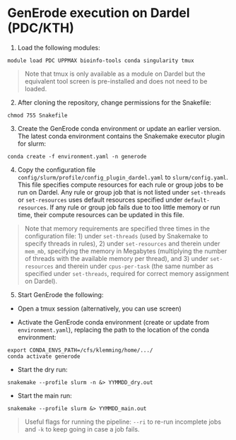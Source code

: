 # GenErode execution on Dardel (PDC/KTH)

1) Load the following modules:

```
module load PDC UPPMAX bioinfo-tools conda singularity tmux
```

> Note that tmux is only available as a module on Dardel 
but the equivalent tool screen is pre-installed and does 
not need to be loaded. 

2) After cloning the repository, change permissions for the 
Snakefile:

```
chmod 755 Snakefile
```

3) Create the GenErode conda environment or update an earlier 
version. The latest conda environment contains the Snakemake 
executor plugin for slurm:

```
conda create -f environment.yaml -n generode
```

4) Copy the configuration file `config/slurm/profile/config_plugin_dardel.yaml` 
to `slurm/config.yaml`. This file specifies compute resources 
for each rule or group jobs to be run on Dardel. Any rule or 
group job that is not listed under `set-threads` or `set-resources` 
uses default resources specified under `default-resources`. If 
any rule or group job fails due to too little memory or run 
time, their compute resources can be updated in this file. 

> Note that memory requirements are specified three times in 
the configuration file: 1) under `set-threads` (used by Snakemake 
to specify threads in rules), 2) under `set-resources` and therein 
under `mem_mb`, specifying the memory in Megabytes (multiplying 
the number of threads with the available memory per thread), 
and 3) under `set-resources` and therein under `cpus-per-task` 
(the same number as specified under `set-threads`, required for 
correct memory assignment on Dardel). 

5) Start GenErode the following:

- Open a tmux session (alternatively, you can use screen)

- Activate the GenErode conda environment (create or update 
from `environment.yaml`), replacing the path to the location 
of the conda environment:

```
export CONDA_ENVS_PATH=/cfs/klemming/home/.../
conda activate generode
```

- Start the dry run:

```
snakemake --profile slurm -n &> YYMMDD_dry.out
```

- Start the main run:

```
snakemake --profile slurm &> YYMMDD_main.out
```

> Useful flags for running the pipeline: `--ri` to re-run 
incomplete jobs and `-k` to keep going in case a job fails. 
